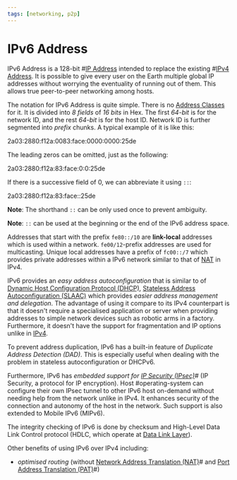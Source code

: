 ```yaml
---
tags: [networking, p2p]
---
```


# IPv6 Address

IPv6 Address is a 128-bit #[IP Address](202206281021.md) intended to replace
the existing #[IPv4 Address](202206151453.md). It is possible to give every user
on the Earth multiple global IP addresses without worrying the eventuality of
running out of them. This allows true peer-to-peer networking among hosts.

The notation for IPv6 Address is quite simple. There is no
[Address Classes](202206280922.md) for it. It is divided into *8 fields* of *16
bits* in Hex. The first *64-bit* is for the network ID, and the rest *64-bit* is
for the host ID. Network ID is further segmented into *prefix* chunks. A typical
example of it is like this:

2a03:2880:f12a:0083:face:0000:0000:25de

The leading zeros can be omitted, just as the following:

2a03:2880:f12a:83:face:0:0:25de

If there is a successive field of 0, we can abbreviate it using `::`:

2a03:2880:f12a:83:face::25de

**Note**: The shorthand `::` can be only used once to prevent ambiguity.

**Note**: `::` can be used at the beginning or the end of the IPv6 address
space.

Addresses that start with the prefix `fe80::/10` are **link-local** addresses
which is used within a network. `fe00/12`-prefix addresses are used for
multicasting. Unique local addresses have a prefix of `fc00::/7` which provides
private addresses within a IPv6 network similar to that of [NAT](202206281817.md)
in IPv4.

IPv6 provides an *easy address autoconfiguration* that is similar to of
[Dynamic Host Configuration Protocol (DHCP)](202206151645.md),
[Stateless Address Autoconfiguration (SLAAC)](202302200938.md) which provides
*easier address management and delegation*. The advantage of using it compare to
its IPv4 counterpart is that it doesn't require a specialised application or
server when providing addresses to simple network devices such as robotic arms
in a factory. Furthermore, it doesn't have the support for fragmentation and IP
options unlike in [IPv4](202206151453.md).

To prevent address duplication, IPv6 has a built-in feature of *Duplicate
Address Detection (DAD)*. This is especially useful when dealing with the
problem in stateless autoconfiguration or DHCPv6.

Furthermore, IPv6 has *embedded support for [IP Security (IPsec)](202210052208.md)#*
(IP Security, a protocol for IP encryption). Host #operating-system can
configure their own IPsec tunnel to other IPv6 host on-demand without needing
help from the network unlike in IPv4. It enhances security of the connection and
autonomy of the host in the network. Such support is also extended to Mobile
IPv6 (MIPv6).

The integrity checking of IPv6 is done by checksum and High-Level Data Link
Control protocol (HDLC, which operate at [Data Link Layer](202206131651.md)).

Other benefits of using IPv6 over IPv4 including:
- *optimised routing* (without [Network Address Translation (NAT)](202206281817.md)#
  and [Port Address Translation (PAT)](202206281830.md)#)
